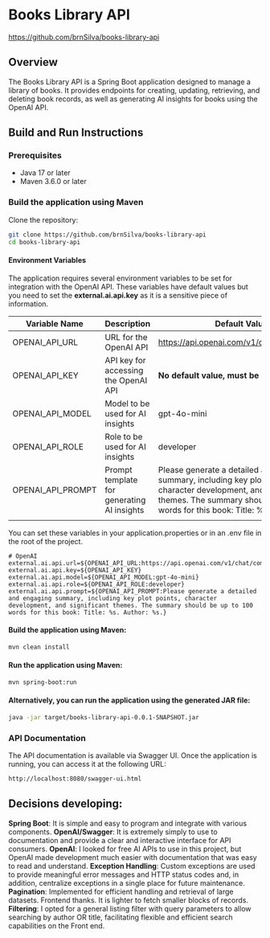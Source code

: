 # Books Library API
https://github.com/brnSilva/books-library-api

## Overview

The Books Library API is a Spring Boot application designed to manage a library of books. It provides endpoints for creating, updating, retrieving, and deleting book records, as well as generating AI insights for books using the OpenAI API.

## Build and Run Instructions

### Prerequisites

- Java 17 or later
- Maven 3.6.0 or later

### Build the application using Maven

Clone the repository:

```bash
git clone https://github.com/brnSilva/books-library-api
cd books-library-api
```

#### Environment Variables
The application requires several environment variables to be set for integration with the OpenAI API. These variables have default values but you need to set the **external.ai.api.key** as it is a sensitive piece of information.


 | Variable Name        |       Description                             | Default Value                                                                                         |
 |----------------------|-----------------------------------------------|-------------------------------------------------------------------------------------------------------|
 | OPENAI_API_URL       |   URL for the OpenAI API                      |   https://api.openai.com/v1/chat/completions                                                          |
 | OPENAI_API_KEY       |   API key for accessing the OpenAI API        |   **No default value, must be provided**                                                                  |
 | OPENAI_API_MODEL     |   Model to be used for AI insights            |   gpt-4o-mini                                                                                         |
 | OPENAI_API_ROLE      |   Role to be used for AI insights             |   developer                                                                                           |
 | OPENAI_API_PROMPT    |   Prompt template for generating AI insights  |   Please generate a detailed and engaging summary, including key plot points, character development, and significant themes. The summary should be up to 100 words for this book: Title: %s. Author: %s. |
 |                      |                                               |    |

You can set these variables in your application.properties or in an .env file in the root of the project.

```properties
# OpenAI
external.ai.api.url=${OPENAI_API_URL:https://api.openai.com/v1/chat/completions}
external.ai.api.key=${OPENAI_API_KEY}
external.ai.api.model=${OPENAI_API_MODEL:gpt-4o-mini}
external.ai.api.role=${OPENAI_API_ROLE:developer}
external.ai.api.prompt=${OPENAI_API_PROMPT:Please generate a detailed and engaging summary, including key plot points, character development, and significant themes. The summary should be up to 100 words for this book: Title: %s. Author: %s.}
```

#### Build the application using Maven:
```bash
mvn clean install
```
#### Run the application using Maven:
```bash
mvn spring-boot:run
```
#### Alternatively, you can run the application using the generated JAR file:
```bash
java -jar target/books-library-api-0.0.1-SNAPSHOT.jar
```

### API Documentation
The API documentation is available via Swagger UI. Once the application is running, you can access it at the following URL:

```bash
http://localhost:8080/swagger-ui.html
```

## Decisions developing:

**Spring Boot**: It is simple and easy to program and integrate with various components.
**OpenAI/Swagger**: It is extremely simply to use to documentation and provide a clear and interactive interface for API consumers.
**OpenAI**: I looked for free AI APIs to use in this project, but OpenAI made development much easier with documentation that was easy to read and understand.
**Exception Handling**: Custom exceptions are used to provide meaningful error messages and HTTP status codes and, in addition, centralize exceptions in a single place for future maintenance.
**Pagination**: Implemented for efficient handling and retrieval of large datasets. Frontend thanks. It is lighter to fetch smaller blocks of records.
**Filtering**: I opted for a general listing filter with query parameters to allow searching by author OR title, facilitating flexible and efficient search capabilities on the Front end.
